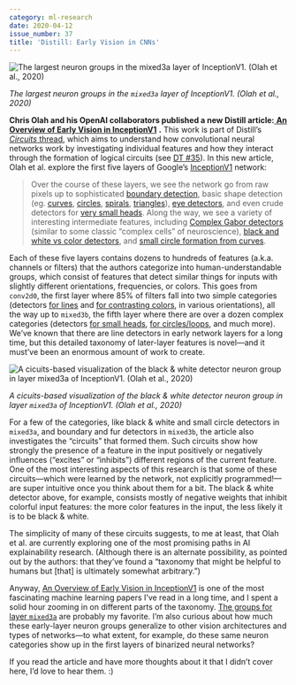 ```yaml
---
category: ml-research
date: 2020-04-12
issue_number: 37
title: 'Distill: Early Vision in CNNs'
---
```


![The largest neuron groups in the `mixed3a` layer of InceptionV1. (Olah et al., 2020)](https://s3.amazonaws.com/revue/items/images/005/808/130/mail/1b22ed14889a1b09c65af4e07fce2b66.png?1586603190)

_The largest neuron groups in the `mixed3a` layer of InceptionV1. (Olah et al., 2020)_

**Chris Olah and his OpenAI collaborators published a new Distill article:**[ **An Overview of Early Vision in InceptionV1**](https://distill.pub/2020/circuits/early-vision?utm_campaign=Dynamically%20Typed&utm_medium=email&utm_source=Revue%20newsletter) **.**
This work is part of Distill’s [_Circuits_ thread](https://distill.pub/2020/circuits/?utm_campaign=Dynamically%20Typed&utm_medium=email&utm_source=Revue%20newsletter), which aims to understand how convolutional neural networks work by investigating individual features and how they interact through the formation of logical circuits (see [DT #35](https://dynamicallytyped.com/issues/35-completely-automatic-video-background-removal-with-unscreen-and-circuits-for-understanding-neural-networks-230458?utm_campaign=Dynamically%20Typed&utm_medium=email&utm_source=Revue%20newsletter)).
In this new article, Olah et al.
explore the first five layers of Google’s [InceptionV1](https://arxiv.org/abs/1409.4842?utm_campaign=Dynamically%20Typed&utm_medium=email&utm_source=Revue%20newsletter) network:

> Over the course of these layers, we see the network go from raw pixels up to sophisticated [boundary detection](https://distill.pub/2020/circuits/early-vision/?utm_campaign=Dynamically%20Typed&utm_medium=email&utm_source=Revue%20newsletter#group_mixed3b_boundary), basic shape detection (eg.
> [curves](https://distill.pub/2020/circuits/early-vision/?utm_campaign=Dynamically%20Typed&utm_medium=email&utm_source=Revue%20newsletter#group_mixed3b_curves), [circles](https://distill.pub/2020/circuits/early-vision/?utm_campaign=Dynamically%20Typed&utm_medium=email&utm_source=Revue%20newsletter#group_mixed3b_circles_loops), [spirals](https://distill.pub/2020/circuits/early-vision/?utm_campaign=Dynamically%20Typed&utm_medium=email&utm_source=Revue%20newsletter#group_mixed3b_curve_shapes), [triangles](https://distill.pub/2020/circuits/early-vision/?utm_campaign=Dynamically%20Typed&utm_medium=email&utm_source=Revue%20newsletter#group_mixed3a_angles)), [eye detectors](https://distill.pub/2020/circuits/early-vision/?utm_campaign=Dynamically%20Typed&utm_medium=email&utm_source=Revue%20newsletter#group_mixed3b_eyes), and even crude detectors for [very small heads](https://distill.pub/2020/circuits/early-vision/?utm_campaign=Dynamically%20Typed&utm_medium=email&utm_source=Revue%20newsletter#group_mixed3b_proto_head).
> Along the way, we see a variety of interesting intermediate features, including [Complex Gabor detectors](https://distill.pub/2020/circuits/early-vision/?utm_campaign=Dynamically%20Typed&utm_medium=email&utm_source=Revue%20newsletter#conv2d1_discussion_complex_gabor) (similar to some classic “complex cells” of neuroscience), [black and white vs color detectors](https://distill.pub/2020/circuits/early-vision/?utm_campaign=Dynamically%20Typed&utm_medium=email&utm_source=Revue%20newsletter#mixed3a_discussion_BW), and [small circle formation from curves](https://distill.pub/2020/circuits/early-vision/?utm_campaign=Dynamically%20Typed&utm_medium=email&utm_source=Revue%20newsletter#mixed3a_discussion_small_circle).

Each of these five layers contains dozens to hundreds of features (a.k.a.
channels or filters) that the authors categorize into human-understandable groups, which consist of features that detect similar things for inputs with slightly different orientations, frequencies, or colors.
This goes from `conv2d0`, the first layer where 85% of filters fall into two simple categories (detectors [for lines](https://distill.pub/2020/circuits/early-vision/?utm_campaign=Dynamically%20Typed&utm_medium=email&utm_source=Revue%20newsletter#group_conv2d0_gabor_filters) and [for contrasting colors](https://distill.pub/2020/circuits/early-vision/?utm_campaign=Dynamically%20Typed&utm_medium=email&utm_source=Revue%20newsletter#group_conv2d0_color_contrast), in various orientations), all the way up to `mixed3b`, the fifth layer where there are over a dozen complex categories (detectors [for small heads](https://distill.pub/2020/circuits/early-vision/?utm_campaign=Dynamically%20Typed&utm_medium=email&utm_source=Revue%20newsletter#group_mixed3b_proto_head), [for circles/loops](https://distill.pub/2020/circuits/early-vision/?utm_campaign=Dynamically%20Typed&utm_medium=email&utm_source=Revue%20newsletter#group_mixed3b_circles_loops), and much more).
We’ve known that there are line detectors in early network layers for a long time, but this detailed taxonomy of later-layer features is novel—and it must’ve been an enormous amount of work to create.

![A cicuits-based visualization of the black & white detector neuron group in layer `mixed3a` of InceptionV1. (Olah et al., 2020)](https://s3.amazonaws.com/revue/items/images/005/808/297/mail/359e82fcba2c004daa134d52da10992b.png?1586611023)

_A cicuits-based visualization of the black & white detector neuron group in layer `mixed3a` of InceptionV1. (Olah et al., 2020)_

For a few of the categories, like black & white and small circle detectors in `mixed3a`, and boundary and fur detectors in `mixed3b`, the article also investigates the “circuits” that formed them.
Such circuits show how strongly the presence of a feature in the input positively or negatively influences (“excites” or “inhibits”) different regions of the current feature.
One of the most interesting aspects of this research is that some of these circuits—which were learned by the network, not explicitly programmed!—are super intuitive once you think about them for a bit.
The black & white detector above, for example, consists mostly of negative weights that inhibit colorful input features: the more color features in the input, the less likely it is to be black & white.

The simplicity of many of these circuits suggests, to me at least, that Olah et al.
are currently exploring one of the most promising paths in AI explainability research.
(Although there is an alternate possibility, as pointed out by the authors: that they’ve found a “taxonomy that might be helpful to humans but [that] is ultimately somewhat arbitrary.”)

Anyway, [An Overview of Early Vision in InceptionV1](https://distill.pub/2020/circuits/early-vision/?utm_campaign=Dynamically%20Typed&utm_medium=email&utm_source=Revue%20newsletter#group_mixed3b_proto_head) is one of the most fascinating machine learning papers I’ve read in a long time, and I spent a solid hour zooming in on different parts of the taxonomy.
[The groups for layer `mixed3a`](https://distill.pub/2020/circuits/early-vision/?utm_campaign=Dynamically%20Typed&utm_medium=email&utm_source=Revue%20newsletter#mixed3a) are probably my favorite.
I’m also curious about how much these early-layer neuron groups generalize to other vision architectures and types of networks—to what extent, for example, do these same neuron categories show up in the first layers of binarized neural networks?

If you read the article and have more thoughts about it that I didn’t cover here, I’d love to hear them.
:)